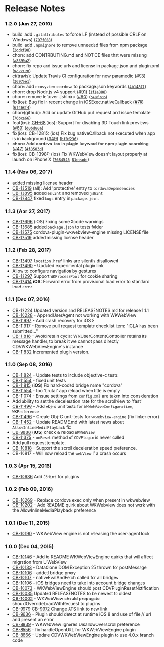 <!--
#
# Licensed to the Apache Software Foundation (ASF) under one
# or more contributor license agreements.  See the NOTICE file
# distributed with this work for additional information
# regarding copyright ownership.  The ASF licenses this file
# to you under the Apache License, Version 2.0 (the
# "License"); you may not use this file except in compliance
# with the License.  You may obtain a copy of the License at
# 
# http://www.apache.org/licenses/LICENSE-2.0
# 
# Unless required by applicable law or agreed to in writing,
# software distributed under the License is distributed on an
# "AS IS" BASIS, WITHOUT WARRANTIES OR CONDITIONS OF ANY
#  KIND, either express or implied.  See the License for the
# specific language governing permissions and limitations
# under the License.
#
-->

# Release Notes

### 1.2.0 (Jun 27, 2019)

-   build: add `.gitattributes` to force LF (instead of possible CRLF on Windows) ([`797f088`](https://github.com/apache/cordova-plugin-wkwebview-engine/commit/797f088))
-   build: add `.npmignore` to remove unneeded files from npm package ([`2ddcf98`](https://github.com/apache/cordova-plugin-wkwebview-engine/commit/2ddcf98))
-   chore: add CONTRBUTING.md and NOTICE files that were missing ([`a8390a2`](https://github.com/apache/cordova-plugin-wkwebview-engine/commit/a8390a2))
-   chore: fix repo and issue urls and license in package.json and plugin.xml ([`9d7c120`](https://github.com/apache/cordova-plugin-wkwebview-engine/commit/9d7c120))
-   ci(travis): Update Travis CI configuration for new paramedic ([#93](https://github.com/apache/cordova-plugin-wkwebview-engine/issues/93)) ([`3697ee1`](https://github.com/apache/cordova-plugin-wkwebview-engine/commit/3697ee1))
-   chore: add `ecosystem:cordova` to package.json keywords ([`4b14897`](https://github.com/apache/cordova-plugin-wkwebview-engine/commit/4b14897))
-   chore: drop Node.js v4 support ([#91](https://github.com/apache/cordova-plugin-wkwebview-engine/issues/91)) ([`1f1a888`](https://github.com/apache/cordova-plugin-wkwebview-engine/commit/1f1a888))
-   chore: remove leftover .jshintrc ([#90](https://github.com/apache/cordova-plugin-wkwebview-engine/issues/90)) ([`54af786`](https://github.com/apache/cordova-plugin-wkwebview-engine/commit/54af786))
-   fix(ios): Bug fix in recent change in iOSExec.nativeCallback ([#78](https://github.com/apache/cordova-plugin-wkwebview-engine/issues/78)) ([`6f468f4`](https://github.com/apache/cordova-plugin-wkwebview-engine/commit/6f468f4))
-   chore(github): Add or update GitHub pull request and issue template ([`76bca66`](https://github.com/apache/cordova-plugin-wkwebview-engine/commit/76bca66))
-   feat(ios): [GH-68](https://github.com/apache/cordova-plugin-wkwebview-engine/issues/68) (ios): Support for disabling 3D Touch link previews ([#69](https://github.com/apache/cordova-plugin-wkwebview-engine/issues/69)) ([`d0bd80a`](https://github.com/apache/cordova-plugin-wkwebview-engine/commit/d0bd80a))
-   fix(ios): CB-12815: (ios) Fix bug nativeCallback not executed when app is in background ([#49](https://github.com/apache/cordova-plugin-wkwebview-engine/issues/49)) ([`bf0f236`](https://github.com/apache/cordova-plugin-wkwebview-engine/commit/bf0f236))
-   chore: Add cordova-ios in plugin keyword for npm plugin searching ([#47](https://github.com/apache/cordova-plugin-wkwebview-engine/issues/47)) ([`4f8503d`](https://github.com/apache/cordova-plugin-wkwebview-engine/commit/4f8503d))
-   fix(ios): CB-13987: (ios) Fix WKWebView doesn't layout properly at launch on iPhone X ([`7684545`](https://github.com/apache/cordova-plugin-wkwebview-engine/commit/7684545), [`81eeade`](https://github.com/apache/cordova-plugin-wkwebview-engine/commit/81eeade))


### 1.1.4 (Nov 06, 2017)
* added missing license header
* [CB-13519](https://issues.apache.org/jira/browse/CB-13519) (all): Add 'protective' entry to `cordovaDependencies`
* [CB-12895](https://issues.apache.org/jira/browse/CB-12895) added `eslint` and removed `jshint`
* [CB-12847](https://issues.apache.org/jira/browse/CB-12847) fixed `bugs` entry in `package.json`.

### 1.1.3 (Apr 27, 2017)
* [CB-12696](https://issues.apache.org/jira/browse/CB-12696) (iOS) Fixing some Xcode warnings
* [CB-12685](https://issues.apache.org/jira/browse/CB-12685) added `package.json` to tests folder
* [CB-12575](https://issues.apache.org/jira/browse/CB-12575) cordova-plugin-wkwebview-engine missing LICENSE file
* [CB-12519](https://issues.apache.org/jira/browse/CB-12519) added missing license header

### 1.1.2 (Feb 28, 2017)
* [CB-12497](https://issues.apache.org/jira/browse/CB-12497) `location.href` links are silently disallowed
* [CB-12490](https://issues.apache.org/jira/browse/CB-12490) - Updated experimental plugin link
* Allow to configure navigation by gestures
* [CB-12297](https://issues.apache.org/jira/browse/CB-12297) Support `WKProcessPool` for cookie sharing
* [CB-12414](https://issues.apache.org/jira/browse/CB-12414) **iOS:** Forward error from provisional load error to standard load error

### 1.1.1 (Dec 07, 2016)
* [CB-12224](https://issues.apache.org/jira/browse/CB-12224) Updated version and RELEASENOTES.md for release 1.1.1
* [CB-10228](https://issues.apache.org/jira/browse/CB-10228) - AppendUserAgent not working with WKWebView
* [CB-11997](https://issues.apache.org/jira/browse/CB-11997) - Add crash recovery for iOS 8
* [CB-11917](https://issues.apache.org/jira/browse/CB-11917) - Remove pull request template checklist item: "iCLA has been submitted…"
* [CB-11818](https://issues.apache.org/jira/browse/CB-11818) - Avoid retain cycle: WKUserContentController retains its message handler, to break it we cannot pass directly CDVWKWebViewEngine's instance
* [CB-11832](https://issues.apache.org/jira/browse/CB-11832) Incremented plugin version.


### 1.1.0 (Sep 08, 2016)
* [CB-11824](https://issues.apache.org/jira/browse/CB-11824) - Update tests to include objective-c tests
* [CB-11554](https://issues.apache.org/jira/browse/CB-11554) - fixed unit tests
* [CB-11815](https://issues.apache.org/jira/browse/CB-11815) (**iOS**) Fix hard-coded bridge name "cordova"
* [CB-11554](https://issues.apache.org/jira/browse/CB-11554) - too 'brutal' app reload when title is empty
* [CB-11074](https://issues.apache.org/jira/browse/CB-11074) - Ensure settings from `config.xml` are taken into consideration
* Add ability to set the deceleration rate for the scrollview to 'fast'
* [CB-11496](https://issues.apache.org/jira/browse/CB-11496) - Add obj-c unit tests for `WKWebViewConfiguration`, `WKPreference`
* [CB-11496](https://issues.apache.org/jira/browse/CB-11496) - Create Obj-C unit-tests for `wkwebview-engine` (fix linker error)
* [CB-11452](https://issues.apache.org/jira/browse/CB-11452) - Update README.md with latest news about `AllowInlineMediaPlayback` fix
* [CB-9888](https://issues.apache.org/jira/browse/CB-9888) (**iOS**) check & reload `WKWebView`
* [CB-11375](https://issues.apache.org/jira/browse/CB-11375) - `onReset` method of `CDVPlugin` is never called
* Add pull request template.
* [CB-10818](https://issues.apache.org/jira/browse/CB-10818) - Support the scroll deceleration speed preference.
* [CB-10817](https://issues.apache.org/jira/browse/CB-10817) - Will now reload the `webView` if a crash occurs

### 1.0.3 (Apr 15, 2016)
* [CB-10636](https://issues.apache.org/jira/browse/CB-10636) Add `JSHint` for plugins

### 1.0.2 (Feb 09, 2016)
* [CB-10269](https://issues.apache.org/jira/browse/CB-10269) - Replace cordova exec only when present in wkwebview
* [CB-10202](https://issues.apache.org/jira/browse/CB-10202) - Add README quirk about WKWebview does not work with the AllowInlineMediaPlayback preference


### 1.0.1 (Dec 11, 2015)

* [CB-10190](https://issues.apache.org/jira/browse/CB-10190) - WKWebView engine is not releasing the user-agent lock

### 1.0.0 (Dec 04, 2015)

* [CB-10146](https://issues.apache.org/jira/browse/CB-10146) - Add to README WKWebViewEngine quirks that will affect migration from UIWebView
* [CB-10133](https://issues.apache.org/jira/browse/CB-10133) - DataClone DOM Exception 25 thrown for postMessage
* [CB-10106](https://issues.apache.org/jira/browse/CB-10106) - added bridge proxy
* [CB-10107](https://issues.apache.org/jira/browse/CB-10107) - nativeEvalAndFetch called for all bridges
* [CB-10106](https://issues.apache.org/jira/browse/CB-10106) - iOS bridges need to take into account bridge changes
* [CB-10073](https://issues.apache.org/jira/browse/CB-10073) - WKWebViewEngine should post CDVPluginResetNotification
* [CB-10035](https://issues.apache.org/jira/browse/CB-10035) Updated RELEASENOTES to be newest to oldest
* [CB-10002](https://issues.apache.org/jira/browse/CB-10002) - WKWebView should propagate shouldOverrideLoadWithRequest to plugins
* [CB-9979](https://issues.apache.org/jira/browse/CB-9979) [CB-9972](https://issues.apache.org/jira/browse/CB-9972) Change ATS link to new link
* [CB-9636](https://issues.apache.org/jira/browse/CB-9636) - Plugin should detect at runtime iOS 8 and use of file:// url and present an error
* [CB-8839](https://issues.apache.org/jira/browse/CB-8839) - WKWebView ignores DisallowOverscroll preference
* [CB-8556](https://issues.apache.org/jira/browse/CB-8556) - fix handleOpenURL for WKWebViewEngine plugin
* [CB-8666](https://issues.apache.org/jira/browse/CB-8666) - Update CDVWKWebViewEngine plugin to use 4.0.x branch code


